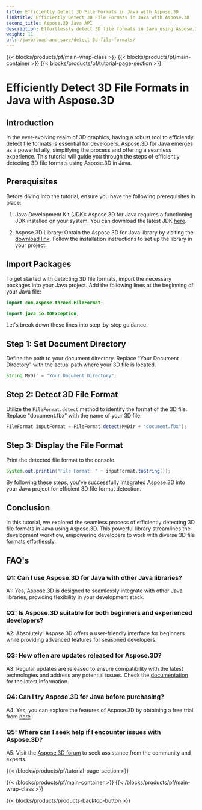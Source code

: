 ```yaml
---
title: Efficiently Detect 3D File Formats in Java with Aspose.3D
linktitle: Efficiently Detect 3D File Formats in Java with Aspose.3D
second_title: Aspose.3D Java API
description: Effortlessly detect 3D file formats in Java using Aspose.3D. Streamline your development process with this powerful library.
weight: 11
url: /java/load-and-save/detect-3d-file-formats/
---
```


{{< blocks/products/pf/main-wrap-class >}}
{{< blocks/products/pf/main-container >}}
{{< blocks/products/pf/tutorial-page-section >}}

# Efficiently Detect 3D File Formats in Java with Aspose.3D

## Introduction

In the ever-evolving realm of 3D graphics, having a robust tool to efficiently detect file formats is essential for developers. Aspose.3D for Java emerges as a powerful ally, simplifying the process and offering a seamless experience. This tutorial will guide you through the steps of efficiently detecting 3D file formats using Aspose.3D in Java.

## Prerequisites

Before diving into the tutorial, ensure you have the following prerequisites in place:

1. Java Development Kit (JDK): Aspose.3D for Java requires a functioning JDK installed on your system. You can download the latest JDK [here](https://www.oracle.com/java/technologies/javase-downloads.html).

2. Aspose.3D Library: Obtain the Aspose.3D for Java library by visiting the [download link](https://releases.aspose.com/3d/java/). Follow the installation instructions to set up the library in your project.

## Import Packages

To get started with detecting 3D file formats, import the necessary packages into your Java project. Add the following lines at the beginning of your Java file:

```java
import com.aspose.threed.FileFormat;

import java.io.IOException;
```

Let's break down these lines into step-by-step guidance.

## Step 1: Set Document Directory

Define the path to your document directory. Replace "Your Document Directory" with the actual path where your 3D file is located.

```java
String MyDir = "Your Document Directory";
```

## Step 2: Detect 3D File Format

Utilize the `FileFormat.detect` method to identify the format of the 3D file. Replace "document.fbx" with the name of your 3D file.

```java
FileFormat inputFormat = FileFormat.detect(MyDir + "document.fbx");
```

## Step 3: Display the File Format

Print the detected file format to the console.

```java
System.out.println("File Format: " + inputFormat.toString());
```

By following these steps, you've successfully integrated Aspose.3D into your Java project for efficient 3D file format detection.

## Conclusion

In this tutorial, we explored the seamless process of efficiently detecting 3D file formats in Java using Aspose.3D. This powerful library streamlines the development workflow, empowering developers to work with diverse 3D file formats effortlessly.

## FAQ's

### Q1: Can I use Aspose.3D for Java with other Java libraries?

A1: Yes, Aspose.3D is designed to seamlessly integrate with other Java libraries, providing flexibility in your development stack.

### Q2: Is Aspose.3D suitable for both beginners and experienced developers?

A2: Absolutely! Aspose.3D offers a user-friendly interface for beginners while providing advanced features for seasoned developers.

### Q3: How often are updates released for Aspose.3D?

A3: Regular updates are released to ensure compatibility with the latest technologies and address any potential issues. Check the [documentation](https://reference.aspose.com/3d/java/) for the latest information.

### Q4: Can I try Aspose.3D for Java before purchasing?

A4: Yes, you can explore the features of Aspose.3D by obtaining a free trial from [here](https://releases.aspose.com/).

### Q5: Where can I seek help if I encounter issues with Aspose.3D?

A5: Visit the [Aspose.3D forum](https://forum.aspose.com/c/3d/18) to seek assistance from the community and experts.

{{< /blocks/products/pf/tutorial-page-section >}}

{{< /blocks/products/pf/main-container >}}
{{< /blocks/products/pf/main-wrap-class >}}

{{< blocks/products/products-backtop-button >}}
